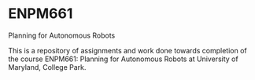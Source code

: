 # ENPM661
Planning for Autonomous Robots 

This is a repository of assignments and work done towards completion of the course ENPM661: Planning for Autonomous Robots at University of Maryland, College Park. 
